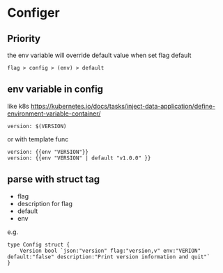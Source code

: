 # Configer

## Priority
the env variable will override default value when set flag default

```
flag > config > (env) > default
```


## env variable in config

like k8s https://kubernetes.io/docs/tasks/inject-data-application/define-environment-variable-container/
```
version: $(VERSION)
```

or with template func
```
version: {{env "VERSION"}}
version: {{env "VERSION" | default "v1.0.0" }}
```


## parse with struct tag
- flag
- description for flag
- default
- env

e.g.
```golang 
type Config struct {
	Version bool `json:"version" flag:"version,v" env:"VERION" default:"false" description:"Print version information and quit"`
}
```
